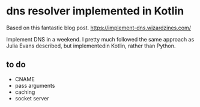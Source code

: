 # dns resolver implemented in Kotlin

Based on this fantastic blog post. https://implement-dns.wizardzines.com/

Implement DNS in a weekend. I pretty much followed the same approach as Julia Evans described, but implementedin Kotlin, rather than Python.

## to do
* CNAME
* pass arguments
* caching
* socket server